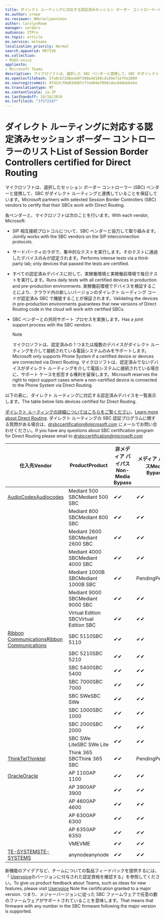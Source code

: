 ```yaml
---
title: ダイレクト ルーティングに対応する認定済みセッション ボーダー コントローラーのリスト
ms.author: crowe
ms.reviewer: NMuravlyannikov
author: CarolynRowe
manager: serdars
audience: ITPro
ms.topic: article
ms.service: msteams
localization_priority: Normal
search.appverid: MET150
ms.collection:
- M365-voice
appliesto:
- Microsoft Teams
description: マイクロソフトは、選択した SBC ベンダーと提携して、SBC がダイレクト ルーティングと連携することを保証しています。
ms.openlocfilehash: 5fa0cb728beed0f308a4d168cd149ef1e75e2809
ms.sourcegitcommit: 9fd23cf0e03dd8fcf7ed04ef09dcdac048ebb44a
ms.translationtype: MT
ms.contentlocale: ja-JP
ms.lasthandoff: 10/18/2019
ms.locfileid: "37572247"
---
```

# <a name="list-of-session-border-controllers-certified-for-direct-routing"></a><span data-ttu-id="99694-103">ダイレクト ルーティングに対応する認定済みセッション ボーダー コントローラーのリスト</span><span class="sxs-lookup"><span data-stu-id="99694-103">List of Session Border Controllers certified for Direct Routing</span></span>

<span data-ttu-id="99694-104">マイクロソフトは、選択したセッション ボーダー コントローラー (SBC) ベンダーと提携して、SBC がダイレクト ルーティングと連携していることを保証しています。</span><span class="sxs-lookup"><span data-stu-id="99694-104">Microsoft partners with selected Session Border Controllers (SBC) vendors to certify that their SBCs work with Direct Routing.</span></span> 

<span data-ttu-id="99694-105">各ベンダーと、マイクロソフトは次のことを行います。</span><span class="sxs-lookup"><span data-stu-id="99694-105">With each vendor, Microsoft:</span></span> 

- <span data-ttu-id="99694-106">SIP 相互接続プロトコルについて、SBC ベンダーと協力して取り組みます。</span><span class="sxs-lookup"><span data-stu-id="99694-106">Jointly works with the SBC vendors on the SIP interconnection protocols.</span></span>
- <span data-ttu-id="99694-107">サードパーティのラボで、集中的なテストを実行します。そのテストに通過したデバイスのみが認定されます。</span><span class="sxs-lookup"><span data-stu-id="99694-107">Performs intense tests via a third-party lab; only devices that passed the tests are certified.</span></span> 
- <span data-ttu-id="99694-108">すべての認定済みデバイスに対して、実稼働環境と実稼働前環境で毎日テストを実行します。</span><span class="sxs-lookup"><span data-stu-id="99694-108">Runs daily tests with all certified devices in production and pre-production environments.</span></span> <span data-ttu-id="99694-109">実稼働前環境でデバイスを検証することにより、クラウド内の新しいバージョンのダイレクト ルーディング コードが認定済み SBC で機能することが保証されます。</span><span class="sxs-lookup"><span data-stu-id="99694-109">Validating the devices in pre-production environments guarantees that new versions of Direct Routing code in the cloud will work with certified SBCs.</span></span> 
- <span data-ttu-id="99694-110">SBC ベンダーとの共同サポート プロセスを実施します。</span><span class="sxs-lookup"><span data-stu-id="99694-110">Has a joint support process with the SBC vendors.</span></span>


  > [!NOTE]
  > <span data-ttu-id="99694-111">マイクロソフトは、認定済みの 1 つまたは複数のデバイスがダイレクト ルーティングを介して接続されている電話システムのみをサポートします。</span><span class="sxs-lookup"><span data-stu-id="99694-111">Microsoft only supports Phone System if a certified device or devices are connected via Direct Routing.</span></span> <span data-ttu-id="99694-112">マイクロソフトは、認定済みでないデバイスがダイレクト ルーティングを介して電話システムに接続されている場合に、サポート ケースを拒否する権利を留保します。</span><span class="sxs-lookup"><span data-stu-id="99694-112">Microsoft reserves the right to reject support cases where a non-certified device is connected to the Phone System via Direct Routing.</span></span> 

<span data-ttu-id="99694-113">以下の表に、ダイレクト ルーティングに対応する認定済みデバイスを一覧表示します。</span><span class="sxs-lookup"><span data-stu-id="99694-113">The table below lists devices certified for Direct Routing.</span></span> 

<span data-ttu-id="99694-114">[ダイレクト ルーティングの詳細についてはこちらをご覧ください](https://aka.ms/dr)。</span><span class="sxs-lookup"><span data-stu-id="99694-114">[Learn more about Direct Routing](https://aka.ms/dr).</span></span> <span data-ttu-id="99694-115">ダイレクト ルーティングの SBC 認証プログラムに関する質問がある場合は、drsbccertification@microsoft.com にメールでお問い合わせください。</span><span class="sxs-lookup"><span data-stu-id="99694-115">If you have any questions about SBC certification program for Direct Routing please email to drsbccertification@microsoft.com</span></span>


|                                                       <span data-ttu-id="99694-116">仕入先</span><span class="sxs-lookup"><span data-stu-id="99694-116">Vendor</span></span>                                                        |       <span data-ttu-id="99694-117">Product</span><span class="sxs-lookup"><span data-stu-id="99694-117">Product</span></span>       | <span data-ttu-id="99694-118">非メディア バイパス</span><span class="sxs-lookup"><span data-stu-id="99694-118">Non-Media Bypass</span></span> | <span data-ttu-id="99694-119">メディア バイパス</span><span class="sxs-lookup"><span data-stu-id="99694-119">Media Bypass</span></span> | <span data-ttu-id="99694-120">ソフトウェア バージョン</span><span class="sxs-lookup"><span data-stu-id="99694-120">Software Version</span></span> |
|---------------------------------------------------------------------------------------------------------------------|---------------------|------------------|--------------|------------------|
| [<span data-ttu-id="99694-121">AudioCodes</span><span class="sxs-lookup"><span data-stu-id="99694-121">Audiocodes</span></span>](https://www.audiocodes.com/solutions-products/products/products-for-microsoft-365/direct-routing-for-microsoft-teams) |   <span data-ttu-id="99694-122">Mediant 500 SBC</span><span class="sxs-lookup"><span data-stu-id="99694-122">Mediant 500 SBC</span></span>   |     <span data-ttu-id="99694-123">&#10004;</span><span class="sxs-lookup"><span data-stu-id="99694-123">&#10004;</span></span>     |   <span data-ttu-id="99694-124">&#10004;</span><span class="sxs-lookup"><span data-stu-id="99694-124">&#10004;</span></span>    |  <span data-ttu-id="99694-125">7.20</span><span class="sxs-lookup"><span data-stu-id="99694-125">7.20A.250</span></span>   |
|                                                                                                                     |   <span data-ttu-id="99694-126">Mediant 800 SBC</span><span class="sxs-lookup"><span data-stu-id="99694-126">Mediant 800 SBC</span></span>   |     <span data-ttu-id="99694-127">&#10004;</span><span class="sxs-lookup"><span data-stu-id="99694-127">&#10004;</span></span>     |   <span data-ttu-id="99694-128">&#10004;</span><span class="sxs-lookup"><span data-stu-id="99694-128">&#10004;</span></span>     |  <span data-ttu-id="99694-129">7.20</span><span class="sxs-lookup"><span data-stu-id="99694-129">7.20A.250</span></span>   |
|                                                                                                                     |  <span data-ttu-id="99694-130">Mediant 2600 SBC</span><span class="sxs-lookup"><span data-stu-id="99694-130">Mediant 2600 SBC</span></span>   |     <span data-ttu-id="99694-131">&#10004;</span><span class="sxs-lookup"><span data-stu-id="99694-131">&#10004;</span></span>     |   <span data-ttu-id="99694-132">&#10004;</span><span class="sxs-lookup"><span data-stu-id="99694-132">&#10004;</span></span>    |  <span data-ttu-id="99694-133">7.20</span><span class="sxs-lookup"><span data-stu-id="99694-133">7.20A.250</span></span>   |
|                                                                                                                     |  <span data-ttu-id="99694-134">Mediant 4000 SBC</span><span class="sxs-lookup"><span data-stu-id="99694-134">Mediant 4000 SBC</span></span>   |     <span data-ttu-id="99694-135">&#10004;</span><span class="sxs-lookup"><span data-stu-id="99694-135">&#10004;</span></span>     |   <span data-ttu-id="99694-136">&#10004;</span><span class="sxs-lookup"><span data-stu-id="99694-136">&#10004;</span></span>     |  <span data-ttu-id="99694-137">7.20</span><span class="sxs-lookup"><span data-stu-id="99694-137">7.20A.250</span></span>   |
|                                                                                                                     | <span data-ttu-id="99694-138">Mediant 1000B  SBC</span><span class="sxs-lookup"><span data-stu-id="99694-138">Mediant 1000B  SBC</span></span>  |     <span data-ttu-id="99694-139">&#10004;</span><span class="sxs-lookup"><span data-stu-id="99694-139">&#10004;</span></span>     |   <span data-ttu-id="99694-140">Pending</span><span class="sxs-lookup"><span data-stu-id="99694-140">Pending</span></span>     |  <span data-ttu-id="99694-141">7.20</span><span class="sxs-lookup"><span data-stu-id="99694-141">7.20A.250</span></span>  |
|                                                                                                                     | <span data-ttu-id="99694-142">Mediant 9000 SBC</span><span class="sxs-lookup"><span data-stu-id="99694-142">Mediant 9000  SBC</span></span>  |     <span data-ttu-id="99694-143">&#10004;</span><span class="sxs-lookup"><span data-stu-id="99694-143">&#10004;</span></span>     |   <span data-ttu-id="99694-144">&#10004;</span><span class="sxs-lookup"><span data-stu-id="99694-144">&#10004;</span></span>     |  <span data-ttu-id="99694-145">7.20</span><span class="sxs-lookup"><span data-stu-id="99694-145">7.20A.250</span></span>   |                                                                       
|                                                                                                                     | <span data-ttu-id="99694-146">Virtual Edition SBC</span><span class="sxs-lookup"><span data-stu-id="99694-146">Virtual Edition SBC</span></span> |     <span data-ttu-id="99694-147">&#10004;</span><span class="sxs-lookup"><span data-stu-id="99694-147">&#10004;</span></span>     |   <span data-ttu-id="99694-148">&#10004;</span><span class="sxs-lookup"><span data-stu-id="99694-148">&#10004;</span></span>     |  <span data-ttu-id="99694-149">7.20</span><span class="sxs-lookup"><span data-stu-id="99694-149">7.20A.250</span></span> |
|  [<span data-ttu-id="99694-150">Ribbon Communications</span><span class="sxs-lookup"><span data-stu-id="99694-150">Ribbon Communications</span></span>](https://ribboncommunications.com/solutions/enterprise-solutions/microsoft-skype-business)  |      <span data-ttu-id="99694-151">SBC 5110</span><span class="sxs-lookup"><span data-stu-id="99694-151">SBC 5110</span></span>       |     <span data-ttu-id="99694-152">&#10004;</span><span class="sxs-lookup"><span data-stu-id="99694-152">&#10004;</span></span>     |   <span data-ttu-id="99694-153">&#10004;</span><span class="sxs-lookup"><span data-stu-id="99694-153">&#10004;</span></span>    |       <span data-ttu-id="99694-154">V6.2</span><span class="sxs-lookup"><span data-stu-id="99694-154">V6.2</span></span>       |
|                                                                                                                     |      <span data-ttu-id="99694-155">SBC 5210</span><span class="sxs-lookup"><span data-stu-id="99694-155">SBC 5210</span></span>       |     <span data-ttu-id="99694-156">&#10004;</span><span class="sxs-lookup"><span data-stu-id="99694-156">&#10004;</span></span>     |  <span data-ttu-id="99694-157">&#10004;</span><span class="sxs-lookup"><span data-stu-id="99694-157">&#10004;</span></span>    |       <span data-ttu-id="99694-158">V6.2</span><span class="sxs-lookup"><span data-stu-id="99694-158">V6.2</span></span>       |
|                                                                                                                     |      <span data-ttu-id="99694-159">SBC 5400</span><span class="sxs-lookup"><span data-stu-id="99694-159">SBC 5400</span></span>       |     <span data-ttu-id="99694-160">&#10004;</span><span class="sxs-lookup"><span data-stu-id="99694-160">&#10004;</span></span>     |   <span data-ttu-id="99694-161">&#10004;</span><span class="sxs-lookup"><span data-stu-id="99694-161">&#10004;</span></span>   |       <span data-ttu-id="99694-162">V6.2</span><span class="sxs-lookup"><span data-stu-id="99694-162">V6.2</span></span>       |
|                                                                                                                     |      <span data-ttu-id="99694-163">SBC 7000</span><span class="sxs-lookup"><span data-stu-id="99694-163">SBC 7000</span></span>       |     <span data-ttu-id="99694-164">&#10004;</span><span class="sxs-lookup"><span data-stu-id="99694-164">&#10004;</span></span>     |   <span data-ttu-id="99694-165">&#10004;</span><span class="sxs-lookup"><span data-stu-id="99694-165">&#10004;</span></span>    |       <span data-ttu-id="99694-166">V6.2</span><span class="sxs-lookup"><span data-stu-id="99694-166">V6.2</span></span>       |
|                                                                                                                     |       <span data-ttu-id="99694-167">SBC SWe</span><span class="sxs-lookup"><span data-stu-id="99694-167">SBC SWe</span></span>       |     <span data-ttu-id="99694-168">&#10004;</span><span class="sxs-lookup"><span data-stu-id="99694-168">&#10004;</span></span>     |   <span data-ttu-id="99694-169">&#10004;</span><span class="sxs-lookup"><span data-stu-id="99694-169">&#10004;</span></span>   |       <span data-ttu-id="99694-170">V6.2</span><span class="sxs-lookup"><span data-stu-id="99694-170">V6.2</span></span>       |
|                                                                                                                     |      <span data-ttu-id="99694-171">SBC 1000</span><span class="sxs-lookup"><span data-stu-id="99694-171">SBC 1000</span></span>       |     <span data-ttu-id="99694-172">&#10004;</span><span class="sxs-lookup"><span data-stu-id="99694-172">&#10004;</span></span>     |   <span data-ttu-id="99694-173">&#10004;</span><span class="sxs-lookup"><span data-stu-id="99694-173">&#10004;</span></span>    |      <span data-ttu-id="99694-174">v8.0.1</span><span class="sxs-lookup"><span data-stu-id="99694-174">v8.0.1</span></span>     |
|                                                                                                                     |      <span data-ttu-id="99694-175">SBC 2000</span><span class="sxs-lookup"><span data-stu-id="99694-175">SBC 2000</span></span>       |     <span data-ttu-id="99694-176">&#10004;</span><span class="sxs-lookup"><span data-stu-id="99694-176">&#10004;</span></span>     |   <span data-ttu-id="99694-177">&#10004;</span><span class="sxs-lookup"><span data-stu-id="99694-177">&#10004;</span></span>   |     <span data-ttu-id="99694-178">v8.0.1</span><span class="sxs-lookup"><span data-stu-id="99694-178">v8.0.1</span></span>     |
|                                                                                                                     |    <span data-ttu-id="99694-179">SBC SWe Lite</span><span class="sxs-lookup"><span data-stu-id="99694-179">SBC SWe Lite</span></span>     |     <span data-ttu-id="99694-180">&#10004;</span><span class="sxs-lookup"><span data-stu-id="99694-180">&#10004;</span></span>     |  <span data-ttu-id="99694-181">&#10004;</span><span class="sxs-lookup"><span data-stu-id="99694-181">&#10004;</span></span>    |      <span data-ttu-id="99694-182">v8.0.1</span><span class="sxs-lookup"><span data-stu-id="99694-182">v8.0.1</span></span>    |
|                     [<span data-ttu-id="99694-183">ThinkTel</span><span class="sxs-lookup"><span data-stu-id="99694-183">Thinktel</span></span>](https://www.thinktel.ca/services/think-365/think-365-overview/)                      |    <span data-ttu-id="99694-184">Think 365 SBC</span><span class="sxs-lookup"><span data-stu-id="99694-184">Think 365 SBC</span></span>    |     <span data-ttu-id="99694-185">&#10004;</span><span class="sxs-lookup"><span data-stu-id="99694-185">&#10004;</span></span>     |   <span data-ttu-id="99694-186">Pending</span><span class="sxs-lookup"><span data-stu-id="99694-186">Pending</span></span>    |       <span data-ttu-id="99694-187">V1.4</span><span class="sxs-lookup"><span data-stu-id="99694-187">V1.4</span></span>       |
|                     [<span data-ttu-id="99694-188">Oracle</span><span class="sxs-lookup"><span data-stu-id="99694-188">Oracle</span></span>](https://www.oracle.com/industries/communications/enterprise-session-border-controller/microsoft.html)                      |    <span data-ttu-id="99694-189">AP 1100</span><span class="sxs-lookup"><span data-stu-id="99694-189">AP 1100</span></span>      |    <span data-ttu-id="99694-190">&#10004;</span><span class="sxs-lookup"><span data-stu-id="99694-190">&#10004;</span></span>     |    <span data-ttu-id="99694-191">&#10004;</span><span class="sxs-lookup"><span data-stu-id="99694-191">&#10004;</span></span>    |   <span data-ttu-id="99694-192">8.3.0.0.1</span><span class="sxs-lookup"><span data-stu-id="99694-192">8.3.0.0.1</span></span> |
|                                                                                                                    |    <span data-ttu-id="99694-193">AP 3900</span><span class="sxs-lookup"><span data-stu-id="99694-193">AP 3900</span></span>           |    <span data-ttu-id="99694-194">&#10004;</span><span class="sxs-lookup"><span data-stu-id="99694-194">&#10004;</span></span>     |    <span data-ttu-id="99694-195">&#10004;</span><span class="sxs-lookup"><span data-stu-id="99694-195">&#10004;</span></span>   |   <span data-ttu-id="99694-196">8.3.0.0.1</span><span class="sxs-lookup"><span data-stu-id="99694-196">8.3.0.0.1</span></span>  | 
|                                                                                                                    |      <span data-ttu-id="99694-197">AP 4600</span><span class="sxs-lookup"><span data-stu-id="99694-197">AP 4600</span></span>         |    <span data-ttu-id="99694-198">&#10004;</span><span class="sxs-lookup"><span data-stu-id="99694-198">&#10004;</span></span>   |    <span data-ttu-id="99694-199">&#10004;</span><span class="sxs-lookup"><span data-stu-id="99694-199">&#10004;</span></span>     |     <span data-ttu-id="99694-200">8.3.0.0.1</span><span class="sxs-lookup"><span data-stu-id="99694-200">8.3.0.0.1</span></span>  |
|                                                                                                                    |      <span data-ttu-id="99694-201">AP 6300</span><span class="sxs-lookup"><span data-stu-id="99694-201">AP 6300</span></span>         |    <span data-ttu-id="99694-202">&#10004;</span><span class="sxs-lookup"><span data-stu-id="99694-202">&#10004;</span></span>   |    <span data-ttu-id="99694-203">&#10004;</span><span class="sxs-lookup"><span data-stu-id="99694-203">&#10004;</span></span>     |     <span data-ttu-id="99694-204">8.3.0.0.1</span><span class="sxs-lookup"><span data-stu-id="99694-204">8.3.0.0.1</span></span>  |
|                                                                                                                   |      <span data-ttu-id="99694-205">AP 6350</span><span class="sxs-lookup"><span data-stu-id="99694-205">AP 6350</span></span>           |    <span data-ttu-id="99694-206">&#10004;</span><span class="sxs-lookup"><span data-stu-id="99694-206">&#10004;</span></span>   |    <span data-ttu-id="99694-207">&#10004;</span><span class="sxs-lookup"><span data-stu-id="99694-207">&#10004;</span></span>    |     <span data-ttu-id="99694-208">8.3.0.0.1</span><span class="sxs-lookup"><span data-stu-id="99694-208">8.3.0.0.1</span></span>  |                                             
|                                                                                                                    |      <span data-ttu-id="99694-209">VME</span><span class="sxs-lookup"><span data-stu-id="99694-209">VME</span></span>           |    <span data-ttu-id="99694-210">&#10004;</span><span class="sxs-lookup"><span data-stu-id="99694-210">&#10004;</span></span>    |    <span data-ttu-id="99694-211">&#10004;</span><span class="sxs-lookup"><span data-stu-id="99694-211">&#10004;</span></span>    |     <span data-ttu-id="99694-212">8.3.0.0.1</span><span class="sxs-lookup"><span data-stu-id="99694-212">8.3.0.0.1</span></span>   |
|                     [<span data-ttu-id="99694-213">TE-SYSTEMS</span><span class="sxs-lookup"><span data-stu-id="99694-213">TE-SYSTEMS</span></span>](https://www.anynode.de/anynode-and-microsoft-teams/)                               |     <span data-ttu-id="99694-214">anynode</span><span class="sxs-lookup"><span data-stu-id="99694-214">anynode</span></span>         |     <span data-ttu-id="99694-215">&#10004;</span><span class="sxs-lookup"><span data-stu-id="99694-215">&#10004;</span></span>   |  <span data-ttu-id="99694-216">&#10004;</span><span class="sxs-lookup"><span data-stu-id="99694-216">&#10004;</span></span>   |      <span data-ttu-id="99694-217">v3.16.2</span><span class="sxs-lookup"><span data-stu-id="99694-217">v3.16.2</span></span>      |

<span data-ttu-id="99694-218">新機能のアイデアなど、チームについての製品フィードバックを提供するには、「 [Uservoice](https://microsoftteams.uservoice.com)のバージョンに付与された認定資格を確認する」を参照してください。</span><span class="sxs-lookup"><span data-stu-id="99694-218">To give us product feedback about Teams, such as ideas for new features, please visit [Uservoice](https://microsoftteams.uservoice.com) Note the certification granted to a major version.</span></span> <span data-ttu-id="99694-219">つまり、メジャーバージョンに従った SBC ファームウェアで任意の数のファームウェアがサポートされていることを意味します。</span><span class="sxs-lookup"><span data-stu-id="99694-219">That means that firmware with any number in the SBC firmware following the major version is supported.</span></span>
